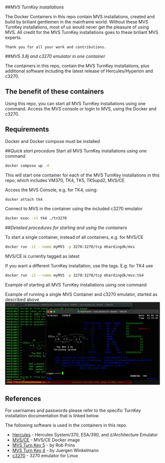 ##_MVS TurnKey installations_

The Docker Containers in this repo contain MVS installations, created and build by 
briliant gentlemen in the mainframe world. Without these MVS TurnKey installations, 
most of us would never get the pleasure of using MVS. 
All credit for the MVS TurnKey installations goes to these briliant MVS experts.

	Thank you for all your work and contributions.

##_MVS 3.8j and c3270 emulator in one container_

The containers in this repo, contain the MVS TurnKey installations, plus 
additional software including the latest release of Hercules/Hyperion and c3270. 

## The benefit of these containers 

Using this repo, you can start all MVS TurnKey installations using one command.
Access the MVS console or login to MVS, using the Docker and c3270.

## Requirements

Docker and Docker compose must be installed

##_Quick start procedure_
Start all MVS TurnKey installations using one command

```sh
docker compose up -d
```
This will start one container for each of the MVS TurnKey installations in this
repo, which includes VM370, TK4, TK5, TK5upd2, MVS/CE
 
Access the MVS Console, e.g. for TK4,  using:

```sh
docker attach tk4
```

Connect to MVS in the container using the included c3270 emulator

```sh
docker exec -it tk4 ./tn3270
```

##_Detailed procedures for starting and using the containers_

To start a single container, instead of all containers, e.g. for  MVS/CE

```sh
docker run -it --name myMVS -p 3270:3270/tcp mhardingdk/mvs
```
MVS/CE is currently tagged as latest
 
If you want a different TurnKey installation, use the tags. E.g. for TK4 use

```sh
docker run -it --name myMVS -p 3270:3270/tcp mhardingdk/mvs:tk4
```

Example of starting all MVS TurnKey installations using one command


Example of running a single MVS Container and c3270 emulator, started as described above
![mvs-c3270](assets/mvs-c3270.jpg)

## References

For usernames and passwords please refer to the specific TurnKey installation
documentation that is linked below.

The following software is used in the containers in this repo.
- [Hercules](https://hercules-390.github.io/html/) - Hercules System/370, ESA/390, and z/Architecture Emulator
- [MVS/CE](https://hub.docker.com/r/mainframed767/mvsce) - MVS/CE Docker image
- [MVS Turn Key 5](https://www.prince-webdesign.nl/index.php/software/mvs-3-8j-turnkey-5) - by Rob Prins
- [MVS Turn Key 4](https://wotho.pebble-beach.ch/tk4-) - by Juergen Winkelmann
- [c3270](https://x3270.miraheze.org/wiki/C3270) - 3270 emulator for Linux

